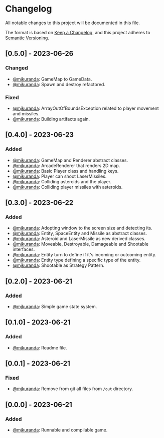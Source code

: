 # Changelog

All notable changes to this project will be documented in this file.

The format is based on [Keep a Changelog](https://keepachangelog.com/en/1.0.0/),
and this project adheres to [Semantic Versioning](https://semver.org/spec/v2.0.0.html).

## [0.5.0] - 2023-06-26
### Changed
- [@mjkuranda](https://github.com/mjkuranda): GameMap to GameData.
- [@mjkuranda](https://github.com/mjkuranda): Spawn and destroy refactored.

### Fixed
- [@mjkuranda](https://github.com/mjkuranda): ArrayOutOfBoundsException related to player movement and missiles.
- [@mjkuranda](https://github.com/mjkuranda): Building artifacts again.

## [0.4.0] - 2023-06-23
### Added
- [@mjkuranda](https://github.com/mjkuranda): GameMap and Renderer abstract classes.
- [@mjkuranda](https://github.com/mjkuranda): ArcadeRenderer that renders 2D map.
- [@mjkuranda](https://github.com/mjkuranda): Basic Player class and handling keys.
- [@mjkuranda](https://github.com/mjkuranda): Player can shoot LaserMissiles. 
- [@mjkuranda](https://github.com/mjkuranda): Colliding asteroids and the player.
- [@mjkuranda](https://github.com/mjkuranda): Colliding player missiles with asteroids.

## [0.3.0] - 2023-06-22
### Added
- [@mjkuranda](https://github.com/mjkuranda): Adopting window to the screen size and detecting its.
- [@mjkuranda](https://github.com/mjkuranda): Entity, SpaceEntity and Missile as abstract classes.
- [@mjkuranda](https://github.com/mjkuranda): Asteroid and LaserMissile as new derived classes.
- [@mjkuranda](https://github.com/mjkuranda): Moveable, Destroyable, Damageable and Shootable interfaces.
- [@mjkuranda](https://github.com/mjkuranda): Entity turn to define if it's incoming or outcoming entity.
- [@mjkuranda](https://github.com/mjkuranda): Entity type defining a specific type of the entity.
- [@mjkuranda](https://github.com/mjkuranda): Shootable as Strategy Pattern.

## [0.2.0] - 2023-06-21
### Added
- [@mjkuranda](https://github.com/mjkuranda): Simple game state system.

## [0.1.0] - 2023-06-21
### Added
- [@mjkuranda](https://github.com/mjkuranda): Readme file.

## [0.0.1] - 2023-06-21
### Fixed
- [@mjkuranda](https://github.com/mjkuranda): Remove from git all files from `/out` directory.

## [0.0.0] - 2023-06-21
### Added
- [@mjkuranda](https://github.com/mjkuranda): Runnable and compilable game.